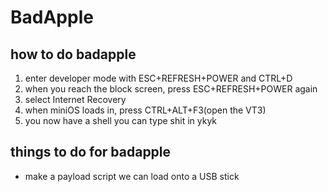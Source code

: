 # BadApple
## how to do badapple
1. enter developer mode with ESC+REFRESH+POWER and CTRL+D
2. when you reach the block screen, press ESC+REFRESH+POWER again
3. select Internet Recovery
4. when miniOS loads in, press CTRL+ALT+F3(open the VT3)
5. you now have a shell you can type shit in ykyk

## things to do for badapple
- make a payload script we can load onto a USB stick
